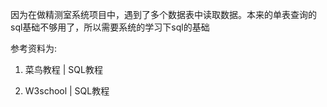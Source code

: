 因为在做精测室系统项目中，遇到了多个数据表中读取数据。本来的单表查询的sql基础不够用了，所以需要系统的学习下sql的基础

参考资料为: 

1. 菜鸟教程 | SQL教程

2. W3school | SQL教程